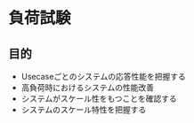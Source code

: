 # 負荷試験

## 目的

* Usecaseごとのシステムの応答性能を把握する
* 高負荷時におけるシステムの性能改善
* システムがスケール性をもつことを確認する
* システムのスケール特性を把握する